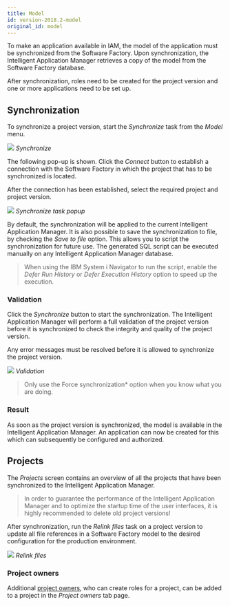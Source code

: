 ```yaml
---
title: Model
id: version-2018.2-model
original_id: model
---
```


To make an application available in IAM, the model of the application must be synchronized from the Software Factory. Upon synchronization, the Intelligent Application Manager retrieves a copy of the model from the Software Factory database. 

After synchronization, roles need to be created for the project version and one or more applications need to be set up.

Synchronization
-----------

To synchronize a project version, start the *Synchronize* task from the *Model* menu.

![](assets/iam_dev/image7.png)
*Synchronize*

The following pop-up is shown. Click the *Connect* button to establish a connection with the Software Factory in which the project that has to be synchronized is located.

After the connection has been established, select the required project and project version.

![](assets/iam_dev/image9.png)
*Synchronize task popup*

By default, the synchronization will be applied to the current Intelligent Application Manager. It is also possible to save the synchronization to file, by checking the *Save to file* option. This allows you to script the synchronization for future use. The generated SQL script can be executed manually on any Intelligent Application Manager database.

>  When using the IBM System i Navigator to run the script, enable the *Defer Run History* or *Defer Execution History* option to speed up the execution.

### Validation

Click the *Synchronize* button to start the synchronization. The Intelligent Application Manager will perform a full validation of the project version before it is synchronized to check the integrity and quality of the project version.

Any error messages must be resolved before it is allowed to synchronize the project version.

![](assets/iam_dev/image10.png)
*Validation*

> Only use the Force synchronization* option when you know what you are doing.

### Result

As soon as the project version is synchronized, the model is available in the Intelligent Application Manager. An application can now be created for this which can subsequently be configured and authorized.

Projects
--------

The *Projects* screen contains an overview of all the projects that have been synchronized to the Intelligent Application Manager. 

> In order to guarantee the performance of the Intelligent Application Manager and to optimize the startup time of the user interfaces, it is highly recommended to delete old project versions!

After synchronization, run the *Relink files* task on a project version to update all file references in a Software Factory model to the desired configuration for the production environment.

![](assets/iam_dev/image13.png)
*Relink files*

### Project owners

Additional [project owners](../iam/administrators), who can create roles for a project, can be added to a project in the *Project owners* tab page.